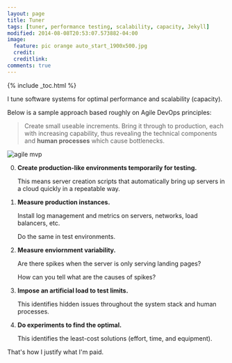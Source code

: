 ```yaml
---
layout: page
title: Tuner
tags: [tuner, performance testing, scalability, capacity, Jekyll]
modified: 2014-08-08T20:53:07.573882-04:00
image:
  feature: pic orange auto_start_1900x500.jpg
  credit:
  creditlink:
comments: true
---
```

{% include _toc.html %}

I tune software systems for optimal performance and scalability (capacity).

Below is a sample approach based roughly on Agile DevOps principles:

> Create small useable increments. Bring it through to production, each with increasing capability, 
thus revealing the technical components and <strong>human processes</strong> 
which cause bottlenecks.


<img alt="agile mvp" src="https://cloud.githubusercontent.com/assets/300046/12909852/f64315f0-ceb9-11e5-8540-0c0046047881.jpg">


0. <strong>Create production-like environments temporarily for testing.</strong>

   This means server creation scripts that automatically bring up servers in a cloud
   quickly in a repeatable way.

0. <strong>Measure production instances.</strong>

   Install log management and metrics on servers, networks, load balancers, etc.

   Do the same in test environments.

0. <strong>Measure enviornment variability.</strong>

   Are there spikes when the server is only serving landing pages?

   How can you tell what are the causes of spikes?

0. <strong>Impose an artificial load to test limits.</strong>

   This identifies hidden issues throughout the system stack and human processes.

0. <strong>Do experiments to find the optimal.</strong>

   This identifies the least-cost solutions (effort, time, and equipment).

That's how I justify what I'm paid.
